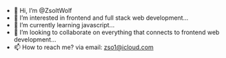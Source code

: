 - 👋 Hi, I’m @ZsoltWolf
- 👀 I’m interested in frontend and full stack web development...
- 🌱 I’m currently learning javascript...
- 💞️ I’m looking to collaborate on everything that connects to frontend web development...
- 📫 How to reach me? via email: zso1@icloud.com

<!---
ZsoltWolf/ZsoltWolf is a ✨ special ✨ repository because its `README.md` (this file) appears on your GitHub profile.
You can click the Preview link to take a look at your changes.
--->
